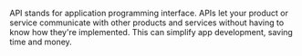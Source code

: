 API stands for application programming interface. APIs let your product or service communicate with other products and services without having to know how they're implemented. This can simplify app development, saving time and money.
